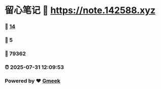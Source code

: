 # 留心笔记 :link: https://note.142588.xyz 
### :page_facing_up: [14](https://note.142588.xyz/tag.html) 
### :speech_balloon: 5 
### :hibiscus: 79362 
### :alarm_clock: 2025-07-31 12:09:53 
### Powered by :heart: [Gmeek](https://github.com/Meekdai/Gmeek)
